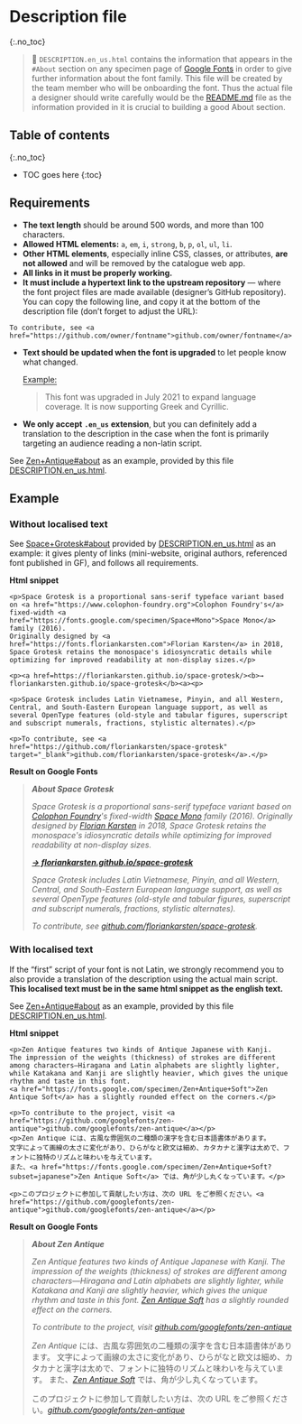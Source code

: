 # Description file
{:.no_toc}

> <span class="icon">🦉</span>  `DESCRIPTION.en_us.html` contains the information that appears in the `#About` section on any specimen page of [Google Fonts](https://fonts.google.com) in order to give further information about the font family.
> This file will be created by the team member who will be onboarding the font. Thus the actual file a designer should write carefully would be the [README.md](readme.md) file as the information provided in it is crucial to building a good About section.

## Table of contents
{:.no_toc}
* TOC goes here
{:toc}

## Requirements

-   **The text length** should be around 500 words, and more than 100 characters.
-   **Allowed HTML elements:** `a`, `em`, `i`, `strong`, `b`, `p`, `ol`, `ul`, `li`.
-   **Other HTML elements**, especially inline CSS, classes, or attributes, **are not allowed** and will be removed by the catalogue web app.
-   **All links in it must be properly working.**
-   **It must include a hypertext link to the upstream repository** — where the font project files are made available (designer’s GitHub repository). You can copy the following line, and copy it at the bottom of the description file (don’t forget to adjust the URL):

``` code
To contribute, see <a href="https://github.com/owner/fontname">github.com/owner/fontname</a>
```

-   **Text should be updated when the font is upgraded** to let people know what changed.

    <span style="border-bottom:0.05em solid">Example:</span>

    > This font was upgraded in July 2021 to expand language coverage. It is now supporting Greek and Cyrillic.
-   **We only accept** **`.en_us`** **extension**, but you can definitely add a translation to the description in the case when the font is primarily targeting an audience reading a non-latin script.

See [Zen+Antique#about](https://fonts.google.com/specimen/Zen+Antique#about) as an example, provided by this file [DESCRIPTION.en_us.html](https://github.com/google/fonts/blob/main/ofl/zenantique/DESCRIPTION.en_us.html).

## Example

### Without localised text

See [Space+Grotesk#about](https://fonts.google.com/specimen/Space+Grotesk?query=Space+Grotesk#about) provided by [DESCRIPTION.en_us.html](https://github.com/floriankarsten/space-grotesk/blob/master/DESCRIPTION.en_us.html) as an example: it gives plenty of links (mini-website, original authors, referenced font published in GF), and follows all requirements.

**Html snippet**

``` code
<p>Space Grotesk is a proportional sans-serif typeface variant based on <a href="https://www.colophon-foundry.org">Colophon Foundry's</a> fixed-width <a href="https://fonts.google.com/specimen/Space+Mono">Space Mono</a> family (2016). 
Originally designed by <a href="https://fonts.floriankarsten.com">Florian Karsten</a> in 2018, Space Grotesk retains the monospace's idiosyncratic details while optimizing for improved readability at non-display sizes.</p>

<p><a href=https://floriankarsten.github.io/space-grotesk/><b>→ floriankarsten.github.io/space-grotesk</b><a><p>

<p>Space Grotesk includes Latin Vietnamese, Pinyin, and all Western, Central, and South-Eastern European language support, as well as several OpenType features (old-style and tabular figures, superscript and subscript numerals, fractions, stylistic alternates).</p>

<p>To contribute, see <a href="https://github.com/floriankarsten/space-grotesk" target="_blank">github.com/floriankarsten/space-grotesk</a>.</p>
```

**Result on Google Fonts**

> ***About Space Grotesk***
>
> *Space Grotesk is a proportional sans-serif typeface variant based on* [*Colophon Foundry*](https://www.colophon-foundry.org)*'s fixed-width* [*Space Mono*](https://fonts.google.com/specimen/Space+Mono) *family (2016). Originally designed by* [*Florian Karsten*](https://fonts.floriankarsten.com) *in 2018, Space Grotesk retains the monospace's idiosyncratic details while optimizing for improved readability at non-display sizes.*
>
> *[**→ floriankarsten.github.io/space-grotesk**](https://floriankarsten.github.io/space-grotesk)*
>
> *Space Grotesk includes Latin Vietnamese, Pinyin, and all Western, Central, and South-Eastern European language support, as well as several OpenType features (old-style and tabular figures, superscript and subscript numerals, fractions, stylistic alternates).*
>
> *To contribute, see [github.com/floriankarsten/space-grotesk](https://github.com/floriankarsten/space-grotesk).*

### With localised text

If the “first” script of your font is not Latin, we strongly recommend you to also provide a translation of the description using the actual main script. **This localised text must be in the same html snippet as the english text.**

See [Zen+Antique#about](https://fonts.google.com/specimen/Zen+Antique#about) as an example, provided by this file [DESCRIPTION.en_us.html](https://github.com/google/fonts/blob/main/ofl/zenantique/DESCRIPTION.en_us.html).

**Html snippet**

``` code
<p>Zen Antique features two kinds of Antique Japanese with Kanji.
The impression of the weights (thickness) of strokes are different among characters—Hiragana and Latin alphabets are slightly lighter, 
while Katakana and Kanji are slightly heavier, which gives the unique rhythm and taste in this font.
<a href="https://fonts.google.com/specimen/Zen+Antique+Soft">Zen Antique Soft</a> has a slightly rounded effect on the corners.</p>

<p>To contribute to the project, visit <a href="https://github.com/googlefonts/zen-antique">github.com/googlefonts/zen-antique</a></p>
<p>Zen Antique には、古風な雰囲気の二種類の漢字を含む日本語書体があります。
文字によって画線の太さに変化があり、ひらがなと欧文は細め、カタカナと漢字は太めで、フォントに独特のリズムと味わいを与えています。
また、<a href="https://fonts.google.com/specimen/Zen+Antique+Soft?subset=japanese">Zen Antique Soft</a> では、角が少し丸くなっています。</p>

<p>このプロジェクトに参加して貢献したい方は、次の URL をご参照ください。<a href="https://github.com/googlefonts/zen-antique">github.com/googlefonts/zen-antique</a></p>
```

**Result on Google Fonts**

> ***About Zen Antique***
>
> *Zen Antique features two kinds of Antique Japanese with Kanji. The impression of the weights (thickness) of strokes are different among characters—Hiragana and Latin alphabets are slightly lighter, while Katakana and Kanji are slightly heavier, which gives the unique rhythm and taste in this font. [Zen Antique Soft](https://fonts.google.com/specimen/Zen+Antique+Soft) has a slightly rounded effect on the corners.*
>
> *To contribute to the project, visit [github.com/googlefonts/zen-antique](https://github.com/googlefonts/zen-antique)*
>
> *Zen Antique* には、古風な雰囲気の二種類の漢字を含む日本語書体があります。 文字によって画線の太さに変化があり、ひらがなと欧文は細め、カタカナと漢字は太めで、フォントに独特のリズムと味わいを与えています。 また、*[Zen Antique Soft](https://fonts.google.com/specimen/Zen+Antique+Soft?subset=japanese)* では、角が少し丸くなっています。
>
> このプロジェクトに参加して貢献したい方は、次の URL をご参照ください。*[github.com/googlefonts/zen-antique](https://github.com/googlefonts/zen-antique)*
